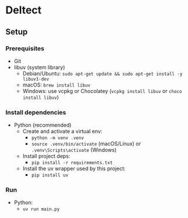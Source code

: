 # Deltect

## Setup

### Prerequisites
- Git
- libuv (system library)
    - Debian/Ubuntu: `sudo apt-get update && sudo apt-get install -y libuv1-dev`
    - macOS: `brew install libuv`
    - Windows: use vcpkg or Chocolatey (`vcpkg install libuv` or `choco install libuv`)

### Install dependencies
- Python (recommended)
    - Create and activate a virtual env:
        - `python -m venv .venv`
        - `source .venv/bin/activate` (macOS/Linux) or `.venv\Scripts\activate` (Windows)
    - Install project deps:
        - `pip install -r requirements.txt`
    - Install the uv wrapper used by this project:
        - `pip install uv`

### Run
- Python:
    - `uv run main.py`